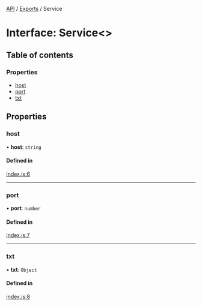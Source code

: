 [API](../README.md) / [Exports](../modules.md) / Service

# Interface: Service<\>

## Table of contents

### Properties

- [host](Service.md#host)
- [port](Service.md#port)
- [txt](Service.md#txt)

## Properties

### host

• **host**: `string`

#### Defined in

[index.js:6](https://github.com/digidem/mdns-sd-discovery/blob/bc3bd7f/index.js#L6)

___

### port

• **port**: `number`

#### Defined in

[index.js:7](https://github.com/digidem/mdns-sd-discovery/blob/bc3bd7f/index.js#L7)

___

### txt

• **txt**: `Object`

#### Defined in

[index.js:8](https://github.com/digidem/mdns-sd-discovery/blob/bc3bd7f/index.js#L8)
